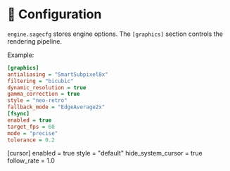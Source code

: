 # 📘 Configuration

`engine.sagecfg` stores engine options. The `[graphics]` section controls the rendering pipeline.

Example:

```ini
[graphics]
antialiasing = "SmartSubpixel8x"
filtering = "bicubic"
dynamic_resolution = true
gamma_correction = true
style = "neo-retro"
fallback_mode = "EdgeAverage2x"
[fsync]
enabled = true
target_fps = 60
mode = "precise"
tolerance = 0.2
```

[cursor]
enabled = true
style = "default"
hide_system_cursor = true
follow_rate = 1.0

